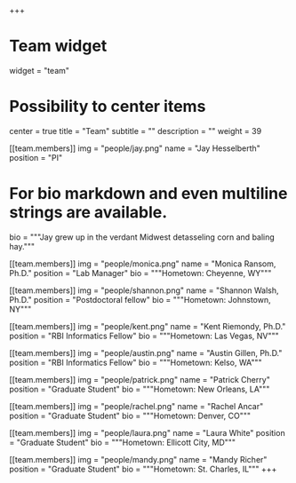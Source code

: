 +++
# Team widget
widget = "team"
# Possibility to center items
center = true
title = "Team"
subtitle = ""
description = ""
weight = 39

[[team.members]]
img = "people/jay.png"
name = "Jay Hesselberth"
position = "PI"
# For bio markdown and even multiline strings are available.
bio = """Jay grew up in the verdant Midwest detasseling corn and baling hay."""

[[team.members]]
img = "people/monica.png"
name = "Monica Ransom, Ph.D."
position = "Lab Manager"
bio = """Hometown: Cheyenne, WY"""

[[team.members]]
img = "people/shannon.png"
name = "Shannon Walsh, Ph.D."
position = "Postdoctoral fellow"
bio = """Hometown: Johnstown, NY"""

[[team.members]]
img = "people/kent.png"
name = "Kent Riemondy, Ph.D."
position = "RBI Informatics Fellow"
bio = """Hometown: Las Vegas, NV"""

[[team.members]]
img = "people/austin.png"
name = "Austin Gillen, Ph.D."
position = "RBI Informatics Fellow"
bio = """Hometown: Kelso, WA"""

[[team.members]]
img = "people/patrick.png"
name = "Patrick Cherry"
position = "Graduate Student"
bio = """Hometown: New Orleans, LA"""

[[team.members]]
img = "people/rachel.png"
name = "Rachel Ancar"
position = "Graduate Student"
bio = """Hometown: Denver, CO"""

[[team.members]]
img = "people/laura.png"
name = "Laura White"
position = "Graduate Student"
bio = """Hometown: Ellicott City, MD"""

[[team.members]]
img = "people/mandy.png"
name = "Mandy Richer"
position = "Graduate Student"
bio = """Hometown: St. Charles, IL"""
+++
